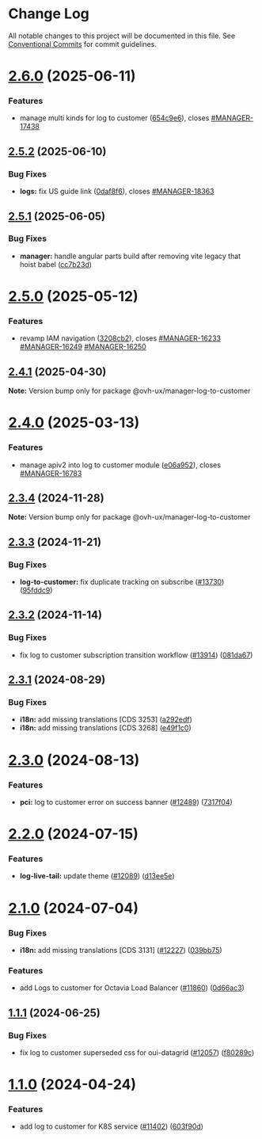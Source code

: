 # Change Log

All notable changes to this project will be documented in this file.
See [Conventional Commits](https://conventionalcommits.org) for commit guidelines.

# [2.6.0](https://github.com/ovh/manager/compare/@ovh-ux/manager-log-to-customer@2.5.2...@ovh-ux/manager-log-to-customer@2.6.0) (2025-06-11)


### Features

* manage multi kinds for log to customer ([654c9e6](https://github.com/ovh/manager/commit/654c9e67ca3b50ecfd0e89dc51997abddae980e8)), closes [#MANAGER-17438](https://github.com/ovh/manager/issues/MANAGER-17438)





## [2.5.2](https://github.com/ovh/manager/compare/@ovh-ux/manager-log-to-customer@2.5.1...@ovh-ux/manager-log-to-customer@2.5.2) (2025-06-10)


### Bug Fixes

* **logs:** fix US guide link ([0daf8f6](https://github.com/ovh/manager/commit/0daf8f6b149a4b4c2e326920ab32e4cd06a1f273)), closes [#MANAGER-18363](https://github.com/ovh/manager/issues/MANAGER-18363)





## [2.5.1](https://github.com/ovh/manager/compare/@ovh-ux/manager-log-to-customer@2.5.0...@ovh-ux/manager-log-to-customer@2.5.1) (2025-06-05)


### Bug Fixes

* **manager:** handle angular parts build after removing vite legacy that hoist babel ([cc7b23d](https://github.com/ovh/manager/commit/cc7b23d67ff8aef4361fab48944616a6dd6ab576))





# [2.5.0](https://github.com/ovh/manager/compare/@ovh-ux/manager-log-to-customer@2.4.1...@ovh-ux/manager-log-to-customer@2.5.0) (2025-05-12)


### Features

* revamp IAM navigation ([3208cb2](https://github.com/ovh/manager/commit/3208cb2c2433988c6b0cf8604014e66b59d70df5)), closes [#MANAGER-16233](https://github.com/ovh/manager/issues/MANAGER-16233) [#MANAGER-16249](https://github.com/ovh/manager/issues/MANAGER-16249) [#MANAGER-16250](https://github.com/ovh/manager/issues/MANAGER-16250)





## [2.4.1](https://github.com/ovh/manager/compare/@ovh-ux/manager-log-to-customer@2.4.0...@ovh-ux/manager-log-to-customer@2.4.1) (2025-04-30)

**Note:** Version bump only for package @ovh-ux/manager-log-to-customer





# [2.4.0](https://github.com/ovh/manager/compare/@ovh-ux/manager-log-to-customer@2.3.4...@ovh-ux/manager-log-to-customer@2.4.0) (2025-03-13)


### Features

* manage apiv2 into log to customer module ([e06a952](https://github.com/ovh/manager/commit/e06a9529b890cfdc0db9475507fe23212cc3a5a1)), closes [#MANAGER-16783](https://github.com/ovh/manager/issues/MANAGER-16783)





## [2.3.4](https://github.com/ovh/manager/compare/@ovh-ux/manager-log-to-customer@2.3.3...@ovh-ux/manager-log-to-customer@2.3.4) (2024-11-28)

**Note:** Version bump only for package @ovh-ux/manager-log-to-customer





## [2.3.3](https://github.com/ovh/manager/compare/@ovh-ux/manager-log-to-customer@2.3.2...@ovh-ux/manager-log-to-customer@2.3.3) (2024-11-21)


### Bug Fixes

* **log-to-customer:** fix duplicate tracking on subscribe ([#13730](https://github.com/ovh/manager/issues/13730)) ([95fddc9](https://github.com/ovh/manager/commit/95fddc94eaa5fbcd19c54b25a4917092dfe8d989))





## [2.3.2](https://github.com/ovh/manager/compare/@ovh-ux/manager-log-to-customer@2.3.1...@ovh-ux/manager-log-to-customer@2.3.2) (2024-11-14)


### Bug Fixes

* fix log to customer subscription transition workflow ([#13914](https://github.com/ovh/manager/issues/13914)) ([081da67](https://github.com/ovh/manager/commit/081da67463530ccb5ba4ca8771b5f0c964f9c3a6))





## [2.3.1](https://github.com/ovh/manager/compare/@ovh-ux/manager-log-to-customer@2.3.0...@ovh-ux/manager-log-to-customer@2.3.1) (2024-08-29)


### Bug Fixes

* **i18n:** add missing translations [CDS 3253] ([a292edf](https://github.com/ovh/manager/commit/a292edfc15ff67ea344592a60b55110fabd93907))
* **i18n:** add missing translations [CDS 3268] ([e49f1c0](https://github.com/ovh/manager/commit/e49f1c04cfd115e9559a01bf52c04b2130c24042))





# [2.3.0](https://github.com/ovh/manager/compare/@ovh-ux/manager-log-to-customer@2.2.0...@ovh-ux/manager-log-to-customer@2.3.0) (2024-08-13)


### Features

* **pci:** log to customer error on success banner ([#12489](https://github.com/ovh/manager/issues/12489)) ([7317f04](https://github.com/ovh/manager/commit/7317f04ea1c536bfe32055ed54143ffb852ef61a))





# [2.2.0](https://github.com/ovh/manager/compare/@ovh-ux/manager-log-to-customer@2.1.1...@ovh-ux/manager-log-to-customer@2.2.0) (2024-07-15)


### Features

* **log-live-tail:** update theme ([#12089](https://github.com/ovh/manager/issues/12089)) ([d13ee5e](https://github.com/ovh/manager/commit/d13ee5e6d18a4b9d1b22c47326c61005711319e0))





# [2.1.0](https://github.com/ovh/manager/compare/@ovh-ux/manager-log-to-customer@2.0.0...@ovh-ux/manager-log-to-customer@2.1.0) (2024-07-04)


### Bug Fixes

* **i18n:** add missing translations [CDS 3131] ([#12227](https://github.com/ovh/manager/issues/12227)) ([039bb75](https://github.com/ovh/manager/commit/039bb75a8a524e046cd1e8a1d69c7b18f7177730))


### Features

* add Logs to customer for Octavia Load Balancer ([#11860](https://github.com/ovh/manager/issues/11860)) ([0d66ac3](https://github.com/ovh/manager/commit/0d66ac3cbeccf4aa3c9464c08230077f1649c231))





## [1.1.1](https://github.com/ovh/manager/compare/@ovh-ux/manager-log-to-customer@1.1.0...@ovh-ux/manager-log-to-customer@1.1.1) (2024-06-25)


### Bug Fixes

* fix log to customer superseded css for oui-datagrid ([#12057](https://github.com/ovh/manager/issues/12057)) ([f80289c](https://github.com/ovh/manager/commit/f80289cba6ea9a0257439a896f4d90bae3ad6474))





# [1.1.0](https://github.com/ovh/manager/compare/@ovh-ux/manager-log-to-customer@1.0.0...@ovh-ux/manager-log-to-customer@1.1.0) (2024-04-24)


### Features

* add log to customer for K8S service ([#11402](https://github.com/ovh/manager/issues/11402)) ([603f90d](https://github.com/ovh/manager/commit/603f90d5225316eee2700a03af76bc2e0a9d12ee))
